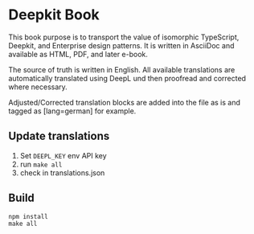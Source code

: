 # Deepkit Book

This book purpose is to transport the value of isomorphic TypeScript, Deepkit, and Enterprise design patterns. 
It is written in AsciiDoc and available as HTML, PDF, and later e-book.

The source of truth is written in English. 
All available translations are automatically translated using DeepL und then proofread and corrected where necessary. 

Adjusted/Corrected translation blocks are added into the file as is and tagged as [lang=german] for example.

## Update translations

1. Set `DEEPL_KEY` env API key
2. run `make all`
3. check in translations.json

## Build

```shell
npm install
make all
```
